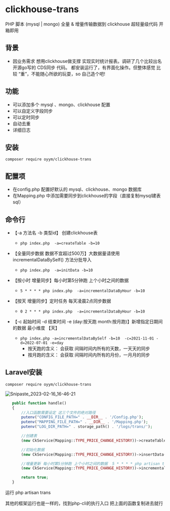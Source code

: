 # clickhouse-trans
PHP  脚本  (mysql | mongo) 全量 &amp; 增量传输数据到 clickhouse  超轻量级代码 开箱即用

## **背景**
* 因业务需求 想用clickhouse做支撑 实现实时统计报表。调研了几个比较出名开源go写的 CDS同步 代码。
  都安装运行了，有界面化操作。但整体感觉 比较 “重”，不能随心所欲的玩耍，so 自己造个吧!

## **功能**
  * 可以添加多个 mysql 、mongo、clickhouse 配置
  * 可以自定义字段同步
  * 可以定时同步
  * 自动去重
  * 详细日志
  
## **安装**
```composer require oyym/clickhouse-trans```

## **配置项**
  * 在config.php 配置好默认的 mysql、clickhouse、mongo 数据库
  * 在Mapping.php 中添加需要同步到clickhouse的字段（直接复制mysql建表sql）

## **命令行**

  * 【-a 方法名   -b 类型id】 创建clickhouse表 
    * ``` php index.php  -a=createTable -b=10 ```

  * 【全量同步数据 数据不宜超过500万】大数据量请使用 incrementalDataBySelf() 方法分批导入     
    * ``` php index.php  -a=initData -b=10 ```

  * 【按小时 增量同步】每小时第5分钟跑  上个小时之间的数据 
    * ``` 5 * * * * php index.php  -a=incrementalDataByHour -b=10 ```

  * 【按天 增量同步】定时任务 每天凌晨2点同步数据  
     * ``` 0 2 * * * php index.php  -a=incrementalDataByHour -b=10 ```

  * 【-c 起始时间  -d 结束时间  -e (day:按天跑 month:按月跑)】新增指定日期间的数据 最小维度 【天】 
     * ``` php index.php -a=incrementalDataBySelf -b=10  -c=2021-11-01 -d=2022-07-01 -e=day ```
       * 按天跑的含义： 会获取 间隔时间内所有的天数，一天天的同步
       * 按月跑的含义： 会获取 间隔时间内所有的月份，一月月的同步
 
 ## **Laravel安装**
 ```composer require oyym/clickhouse-trans```
 
 
 
 ![Snipaste_2023-02-16_16-46-21](https://user-images.githubusercontent.com/20701868/219314824-737184d6-3f69-43ea-b481-a9d1eb502ae1.png)

 ```php
    public function handle()
    {
        //入口函数需要设定 这三个文件的绝对路径
        putenv("CONFIG_FILE_PATH=" . __DIR__ . '/Config.php');          //日志文件地址
        putenv("MAPPING_FILE_PATH=" . __DIR__ . '/Mapping.php');        //映射文件地址
        putenv("LOG_DIR_PATH=" . storage_path() . '/logs/trans/');      //记录日志的目录地址

        //创建表
        (new CkService(Mapping::TYPE_PRICE_CHANGE_HISTORY))->createTable();

        //初始化数据
        (new CkService(Mapping::TYPE_PRICE_CHANGE_HISTORY))->insertData();

        //增量更新 每小时第5分钟跑 上个小时之间的数据  5 * * * * php artisan trans
        (new CkService(Mapping::TYPE_PRICE_CHANGE_HISTORY))->incrementalDataByHour();

        return true;
    }
```
运行 php artisan trans

其他的框架运行也是一样的，找到php-cli的执行入口 把上面的函数复制进去就行
 
  
  
